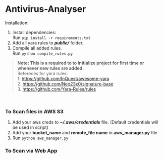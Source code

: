 # Antivirus-Analyser
Installation: 
1. Install dependencies:
<br />Run ```pip install -r requirements.txt```
2. Add all yara rules to ***public/*** folder. 
3. Compile all added rules.
<br />Run ```python compile_rules.py```
>**Note: This is a required to to initialize project for first time or whenever new rules are added.**
<br />Refereces for yara rules:
<br />1. https://github.com/InQuest/awesome-yara
<br />2. https://github.com/Neo23x0/signature-base
<br />3. https://github.com/Yara-Rules/rules
<br />

### To Scan files in AWS S3
1. Add your aws creds to ***~/.aws/credentials*** file. (Default credentials will be used in script)
2. Add your **bucket_name** and **remote_file name** in **aws_manager.py** file 
3. Run ```python aws_manager.py```

### To Scan via Web App
